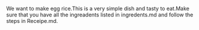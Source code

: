 We want to make egg rice.This is a very simple dish and tasty to eat.Make sure that you have all the ingreadents listed in ingredents.md and follow the steps in Receipe.md.